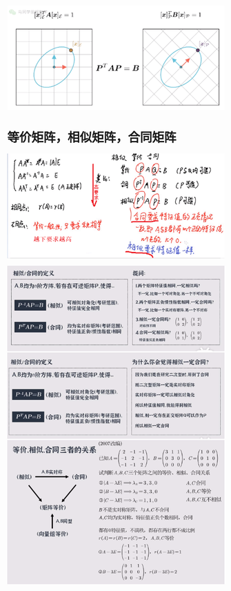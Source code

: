 ![](../photo/Pasted%20image%2020240312171316.png)

# 等价矩阵，相似矩阵，合同矩阵
![](../photo/Pasted%20image%2020240312170704.png)

![](../photo/Pasted%20image%2020240318150421.png)
![](../photo/Pasted%20image%2020240318150442.png)
![](../photo/Pasted%20image%2020240318150757.png)